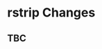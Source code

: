 #  **rstrip** Changes

## TBC



<!-- ########################### end of file ########################### -->


